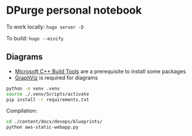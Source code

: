 # DPurge personal notebook

To work locally: `hugo server -D`

To build: `hugo --minify`

## Diagrams

- [Microsoft C++ Build Tools](https://visualstudio.microsoft.com/downloads/) are a prerequisite to install some packages
- [GraphViz](https://graphviz.org/download/) is required for diagrams

```sh
python -m venv .venv
source ./.venv/Scripts/activate
pip install -r requirements.txt
```

Compilation:

```sh
cd ./content/docs/devops/blueprints/
python aws-static-webapp.py
```
